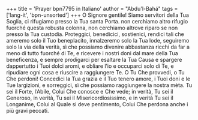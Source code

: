 +++
title = 'Prayer bpn7795 in Italiano'
author = "Abdu'l-Bahá"
tags = ['lang-it', 'bpn-unsorted']
+++
O Signore gentile! Siamo servitori della Tua Soglia, ci rifugiamo presso la Tua santa Porta. non cerchiamo altro rifugio fuorché questa robusta colonna, non cerchiamo altrove riparo se non presso la Tua custodia. Proteggici, benedicici, sostienici, rendici tali che ameremo solo il Tuo beneplacito, innalzeremo solo la Tua lode, seguiremo solo la via della verità, sì che possiamo divenire abbastanza ricchi da far a meno di tutto fuorché di Te, e ricevere i nostri doni dal mare della Tua beneficenza, e sempre prodigarci per esaltare la Tua Causa e spargere dappertutto i Tuoi dolci aromi, e obliare l’io e occuparci solo di Te, e ripudiare ogni cosa e riuscire a raggiungere Te.
O Tu Che provvedi, o Tu Che perdoni! Concedici la Tua grazia e il Tuo tenero amore, i Tuoi doni e le Tue largizioni, e sorreggici, sì che possiamo raggiungere la nostra mèta. Tu sei il Forte, l’Abile, Colui Che conosce e Che vede; in verità, Tu sei il Generoso, in verità, Tu sei il Misericordiosissimo, e in verità Tu sei il Longanime, Colui al Quale si deve pentimento, Colui Che perdona anche i più gravi peccati.
